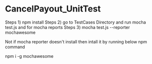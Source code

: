 # CancelPayout_UnitTest



Steps 1) npm install 
Steps 2) go to TestCases Directory and run mocha test.js
            and for mocha reports 
Steps 3) mocha test.js --reporter mochawesome


Not if mocha reporter doesn't install then intall it by running below npm command

npm i -g mochawesome


